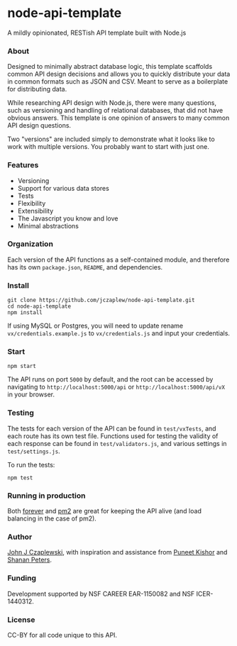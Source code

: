 # node-api-template
A mildly opinionated, RESTish API template built with Node.js

### About
Designed to minimally abstract database logic, this template scaffolds common API design decisions
and allows you to quickly distribute your data in common formats such as JSON and CSV. Meant to serve as a boilerplate for distributing data.

While researching API design with Node.js, there were many questions, such as versioning and handling of relational databases, that did not have obvious answers. This template is one opinion of answers to many common API design questions.

Two "versions" are included simply to demonstrate what it looks like to work with multiple versions. You probably want to start with just one.

### Features
+ Versioning
+ Support for various data stores
+ Tests
+ Flexibility
+ Extensibility
+ The Javascript you know and love
+ Minimal abstractions


### Organization
Each version of the API functions as a self-contained module, and therefore has its own ````package.json````, ````README````, and dependencies. 


### Install
````
git clone https://github.com/jczaplew/node-api-template.git
cd node-api-template
npm install
````

If using MySQL or Postgres, you will need to update rename ````vx/credentials.example.js```` to ````vx/credentials.js```` and input your credentials. 


### Start
````
npm start
````

The API runs on port ````5000```` by default, and the root can be accessed by navigating to ````http://localhost:5000/api```` or ````http://localhost:5000/api/vX```` in your browser. 


### Testing
The tests for each version of the API can be found in ````test/vxTests````, and each route has its own test file. Functions used for testing the validity of each response can be found in ````test/validators.js````, and various settings in ````test/settings.js````.

To run the tests:

````
npm test
````

### Running in production
Both [forever](https://github.com/foreverjs/forever) and [pm2](https://github.com/Unitech/pm2) are great for keeping the API alive (and load balancing in the case of pm2).


### Author
[John J Czaplewski](https://github.com/jczaplew), with inspiration and assistance from [Puneet Kishor](http://punkish.org) and [Shanan Peters](http://strata.geology.wisc.edu).

### Funding
Development supported by NSF CAREER EAR-1150082 and NSF ICER-1440312.

### License
CC-BY for all code unique to this API.
